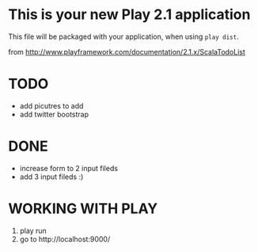 This is your new Play 2.1 application
=====================================

This file will be packaged with your application, when using `play dist`.

from http://www.playframework.com/documentation/2.1.x/ScalaTodoList

TODO
====
- add picutres to add
- add twitter bootstrap

DONE
====
- increase form to 2 input fileds
- add 3 input fileds :)



WORKING WITH PLAY
====
1.  play run
2.  go to http://localhost:9000/